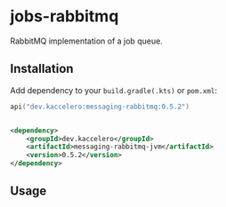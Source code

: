 # jobs-rabbitmq

RabbitMQ implementation of a job queue.

## Installation

Add dependency to your `build.gradle(.kts)` or `pom.xml`:

```kotlin
api("dev.kaccelero:messaging-rabbitmq:0.5.2")
```

```xml

<dependency>
    <groupId>dev.kaccelero</groupId>
    <artifactId>messaging-rabbitmq-jvm</artifactId>
    <version>0.5.2</version>
</dependency>
```

## Usage


